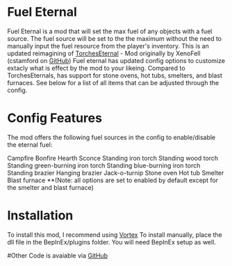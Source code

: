 # Fuel Eternal
Fuel Eternal is a mod that will set the max fuel of any objects with a fuel source. The fuel source will be set to the the maximum without the need to manually input the fuel resource from the player's inventory.
This is an updated reimagining of [TorchesEternal](https://www.nexusmods.com/valheim/mods/945) - Mod originally by XenoFell (cstamford on [GitHub](https://github.com/cstamford/ValheimMods/tree/main/TorchesEternal))
Fuel eternal has updated config options to customize extacly what is effect by the mod to your likeing. Compared to TorchesEternals, has support for stone ovens, hot tubs, smelters, and blast furnaces. See below for a list of all items that can be adjusted through the config.

# Config Features
The mod offers the following fuel sources in the config to enable/disable the eternal fuel:

Campfire
Bonfire
Hearth
Sconce
Standing iron torch
Standing wood torch
Standing green-burning iron torch
Standing blue-burning iron torch
Standing brazier
Hanging brazier
Jack-o-turnip
Stone oven
Hot tub
Smelter
Blast furnace
**(Note: all options are set to enabled by default except for the smelter and blast furnace)

# Installation
To install this mod, I recommend using [Vortex](https://www.nexusmods.com/about/vortex/)
To install manually, place the dll file in the BepInEx/plugins folder. You will need BepInEx setup as well.

#Other
Code is avaiable via [GitHub](https://github.com/Marfinator/ValheimMods/tree/main/FuelEternal)
